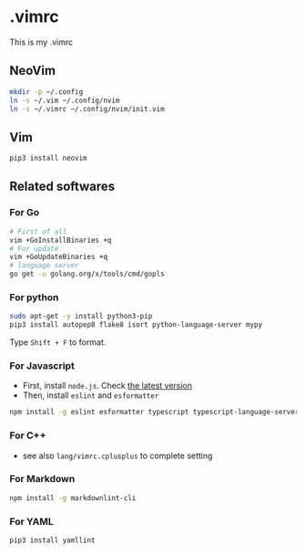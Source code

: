 # .vimrc

This is my .vimrc

## NeoVim

```sh
mkdir -p ~/.config
ln -s ~/.vim ~/.config/nvim
ln -s ~/.vimrc ~/.config/nvim/init.vim
```

## Vim

```sh
pip3 install neovim
```

## Related softwares

### For Go

```sh
# First of all
vim +GoInstallBinaries +q
# For update
vim +GoUpdateBinaries +q
# language server
go get -u golang.org/x/tools/cmd/gopls
```

### For python

```sh
sudo apt-get -y install python3-pip
pip3 install autopep8 flake8 isort python-language-server mypy
```

Type ``Shift + F`` to format.

### For Javascript

- First, install ``node.js``. Check [the latest version](https://nodejs.org/dist/latest/)
- Then, install ``eslint`` and  ``esformatter``

```sh
npm install -g eslint esformatter typescript typescript-language-server
```

### For C++

- see also ``lang/vimrc.cplusplus`` to complete setting

### For Markdown

```sh
npm install -g markdownlint-cli
```

### For YAML

```sh
pip3 install yamllint
```
